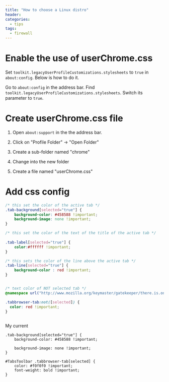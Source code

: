 ```yaml
---
title: "How to choose a Linux distro"
header:
categories:
  - tips
tags:
  - firewall
---
```


# Enable the use of userChrome.css

Set `toolkit.legacyUserProfileCustomizations.stylesheets` to `true` in `about:config`. Below is how to do it.

Go to `about:config` in the address bar.
Find `toolkit.legacyUserProfileCustomizations.stylesheets`.
Switch its parameter to `true`.

# Create userChrome.css file

1. Open `about:support` in the the address bar.

2. Click on "Profile Folder" -> "Open Folder"

3. Create a sub-folder named "chrome"

4. Change into the new folder

5. Create a file named "userChrome.css"

# Add css config

```css
/* this set the color of the active tab */
.tab-background[selected="true"] {
    background-color: #458588 !important;
    background-image: none !important;
}

/* this set the color of the text of the title of the active tab */ 
   
.tab-label[selected="true"] {
    color:#ffffff !important;
}

/* this sets the color of the line above the active tab */
.tab-line[selected="true"] {
    background-color : red !important;
}


/* text color of NOT selected tab */
@namespace url("http://www.mozilla.org/keymaster/gatekeeper/there.is.only.xul");

.tabbrowser-tab:not([selected]) {
  color: red !important;
}
 
```

My current

```
.tab-background[selected="true"] {
    background-color: #458588 !important;
    
    background-image: none !important;
}

#TabsToolbar .tabbrowser-tab[selected] {
    color: #f0f0f0 !important;
    font-weight: bold !important;
}
```